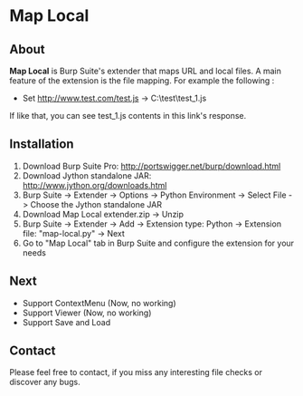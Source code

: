# Map Local
## About
<b>Map Local</b> is Burp Suite's extender that maps URL and local files.
A main feature of the extension is the file mapping. For example the following :

* Set http://www.test.com/test.js -> C:\test\test_1.js

If like that, you can see test_1.js contents in this link's response.



## Installation
1.	Download Burp Suite Pro: http://portswigger.net/burp/download.html
2.	Download Jython standalone JAR: http://www.jython.org/downloads.html
3.	Burp Suite -> Extender -> Options -> Python Environment -> Select File -> Choose the Jython standalone JAR
4.  Download Map Local extender.zip -> Unzip
5.  Burp Suite -> Extender -> Add -> Extension type: Python -> Extension file: "map-local.py" -> Next
6.  Go to "Map Local" tab in Burp Suite and configure the extension for your needs



## Next

* Support ContextMenu (Now, no working)
* Support Viewer (Now, no working)
* Support Save and Load



## Contact
Please feel free to contact, if you miss any interesting file checks or discover any bugs. 